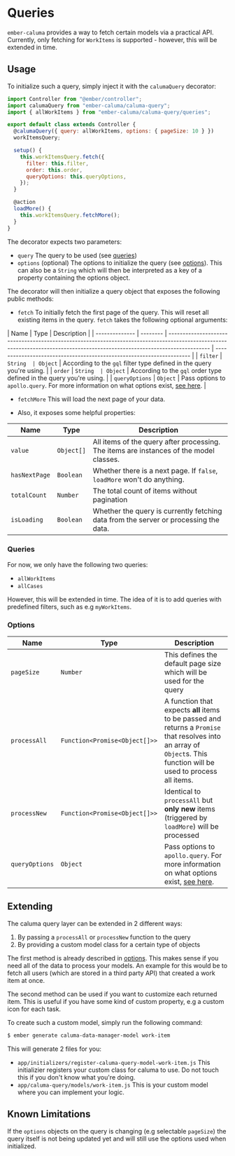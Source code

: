 # Queries

`ember-caluma` provides a way to fetch certain models via a practical API.
Currently, only fetching for `WorkItems` is supported - however, this will be
extended in time.

## Usage

To initialize such a query, simply inject it with the `calumaQuery` decorator:

```js
import Controller from "@ember/controller";
import calumaQuery from "ember-caluma/caluma-query";
import { allWorkItems } from "ember-caluma/caluma-query/queries";

export default class extends Controller {
  @calumaQuery({ query: allWorkItems, options: { pageSize: 10 } })
  workItemsQuery;

  setup() {
    this.workItemsQuery.fetch({
      filter: this.filter,
      order: this.order,
      queryOptions: this.queryOptions,
    });
  }

  @action
  loadMore() {
    this.workItemsQuery.fetchMore();
  }
}
```

The decorator expects two parameters:

- `query` The query to be used (see [queries](#queries))
- `options` (optional) The options to initialize the query (see
  [options](#options)). This can also be a `String` which will then be
  interpreted as a key of a property containing the options object.

The decorator will then initialize a query object that exposes the following
public methods:

- `fetch` To initially fetch the first page of the query. This will reset all existing items in the query. `fetch` takes the following optional arguments:

| Name           | Type     | Description                                                                                                                                                                 |
| -------------- | -------- | --------------------------------------------------------------------------------------------------------------------------------------------------------------------------- | --------------------------------------------------------------------- |
| `filter`       | `String  | Object`                                                                                                                                                                     | According to the `gql` filter type defined in the query you're using. |
| `order`        | `String  | Object`                                                                                                                                                                     | According to the `gql` order type defined in the query you're using.  |
| `queryOptions` | `Object` | Pass options to `apollo.query`. For more information on what options exist, [see here](https://www.apollographql.com/docs/react/api/core/ApolloClient/#ApolloClient.query). |

- `fetchMore` This will load the next page of your data.

- Also, it exposes some helpful properties:

| Name          | Type       | Description                                                                            |
| ------------- | ---------- | -------------------------------------------------------------------------------------- |
| `value`       | `Object[]` | All items of the query after processing. The items are instances of the model classes. |
| `hasNextPage` | `Boolean`  | Whether there is a next page. If `false`, `loadMore` won't do anything.                |
| `totalCount`  | `Number`   | The total count of items without pagination                                            |
| `isLoading`   | `Boolean`  | Whether the query is currently fetching data from the server or processing the data.   |

### Queries

For now, we only have the following two queries:

- `allWorkItems`
- `allCases`

However, this will be extended in time. The idea of it is to add queries with
predefined filters, such as e.g `myWorkItems`.

### Options

| Name           | Type                          | Description                                                                                                                                                                 |
| -------------- | ----------------------------- | --------------------------------------------------------------------------------------------------------------------------------------------------------------------------- |
| `pageSize`     | `Number`                      | This defines the default page size which will be used for the query                                                                                                         |
| `processAll`   | `Function<Promise<Object[]>>` | A function that expects **all** items to be passed and returns a `Promise` that resolves into an array of `Object`s. This function will be used to process all items.       |
| `processNew`   | `Function<Promise<Object[]>>` | Identical to `processAll` but **only new** items (triggered by `loadMore`) will be processed                                                                                |
| `queryOptions` | `Object`                      | Pass options to `apollo.query`. For more information on what options exist, [see here](https://www.apollographql.com/docs/react/api/core/ApolloClient/#ApolloClient.query). |

## Extending

The caluma query layer can be extended in 2 different ways:

1. By passing a `processAll` or `processNew` function to the query
2. By providing a custom model class for a certain type of objects

The first method is already described in [options](#options). This makes
sense if you need all of the data to process your models. An example for this
would be to fetch all users (which are stored in a third party API) that
created a work item at once.

The second method can be used if you want to customize each returned item.
This is useful if you have some kind of custom property, e.g a custom icon
for each task.

To create such a custom model, simply run the following command:

```bash
$ ember generate caluma-data-manager-model work-item
```

This will generate 2 files for you:

- `app/initializers/register-caluma-query-model-work-item.js` This initializier
  registers your custom class for caluma to use. Do not touch this if you don't
  know what you're doing.
- `app/caluma-query/models/work-item.js` This is your custom model where you
  can implement your logic.

## Known Limitations

If the `options` objects on the query is changing (e.g selectable `pageSize`)
the query itself is not being updated yet and will still use the options used
when initialized.
